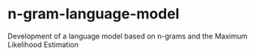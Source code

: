 # n-gram-language-model
Development of a language model based on n-grams and the Maximum Likelihood Estimation
